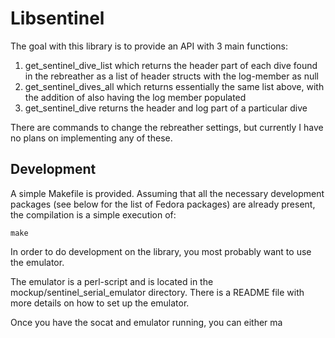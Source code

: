 # Libsentinel

The goal with this library is to provide an API with 3 main functions:

1. get_sentinel_dive_list which returns the header part of each dive found in the rebreather as a list of header structs with the log-member as null
2. get_sentinel_dives_all which returns essentially the same list above, with the addition of also having the log member populated
3. get_sentinel_dive returns the header and log part of a particular dive

There are commands to change the rebreather settings, but currently I have no plans on implementing any of these.

## Development

A simple Makefile is provided. Assuming that all the necessary development packages (see below for the list of Fedora packages) are already present, the compilation is a simple execution of:

```
make
```

In order to do development on the library, you most probably want to use the emulator.

The emulator is a perl-script and is located in the mockup/sentinel_serial_emulator directory. There is a README file with more details on how to set up the emulator.

Once you have the socat and emulator running, you can either ma